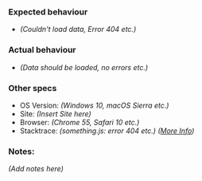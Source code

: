 ### Expected behaviour
- _(Couldn't load data, Error 404 etc.)_
### Actual behaviour
- _(Data should be loaded, no errors etc.)_
### Other specs
- OS Version: _(Windows 10, macOS Sierra etc.)_
- Site: _(Insert Site here)_
- Browser: _(Chrome 55, Safari 10 etc.)_
- Stacktrace: _(something.js: error 404 etc.)_ _([More Info](https://developer.chrome.com/devtools))_

### Notes:
_(Add notes here)_
